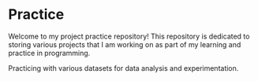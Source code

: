 # Practice
Welcome to my project practice repository! This repository is dedicated to storing various projects that I am working on as part of my learning and practice in programming.

Practicing with various datasets for data analysis and experimentation.

